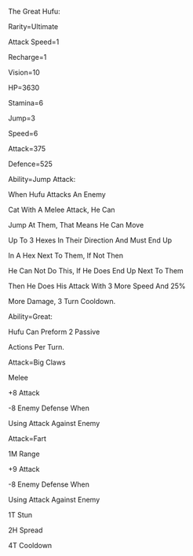 The Great Hufu:

Rarity=Ultimate

Attack Speed=1

Recharge=1

Vision=10

HP=3630

Stamina=6

Jump=3

Speed=6

Attack=375

Defence=525

Ability=Jump Attack:

When Hufu Attacks An Enemy

Cat With A Melee Attack, He Can

Jump At Them, That Means He Can Move

Up To 3 Hexes In Their Direction And Must End Up

In A Hex Next To Them, If Not Then

He Can Not Do This, If He Does End Up Next To Them

Then He Does His Attack With 3 More Speed And 25%

More Damage, 3 Turn Cooldown.

Ability=Great:

Hufu Can Preform 2 Passive

Actions Per Turn.

Attack=Big Claws

Melee

+8 Attack

-8 Enemy Defense When

Using Attack Against Enemy

Attack=Fart

1M Range

+9 Attack

-8 Enemy Defense When

Using Attack Against Enemy

1T Stun

2H Spread

4T Cooldown
